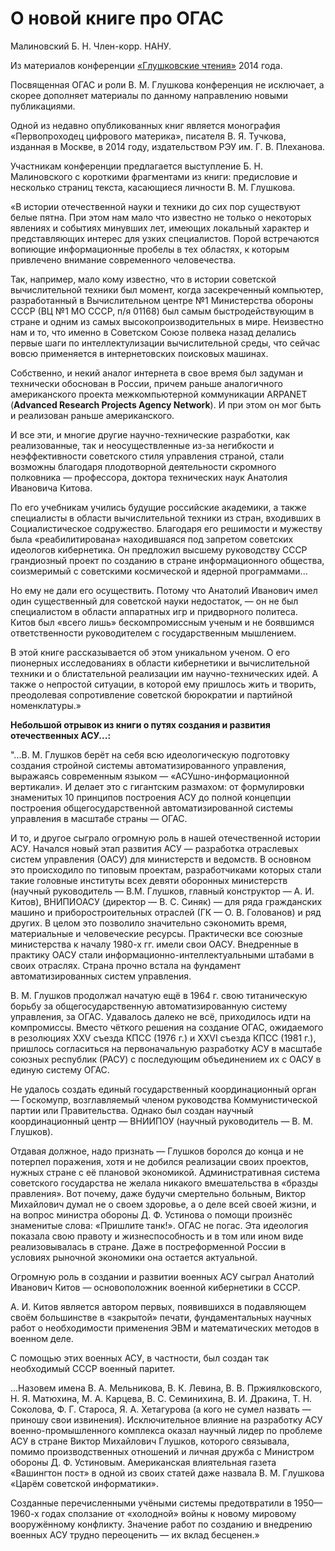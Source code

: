 # О новой книге про ОГАС

Малиновский Б. Н. Член-корр. НАНУ.

Из материалов конференции [«Глушковские чтения»](../index.md) 2014 года.

Посвященная ОГАС и роли В. М. Глушкова конференция не исключает, а скорее дополняет материалы по данному направлению новыми публикациями.

Одной из недавно опубликованных книг является монография «Первопроходец цифрового материка», писателя В. Я. Тучкова, изданная в Москве, в 2014 году, издательством РЭУ им. Г. В. Плеханова.

Участникам конференции предлагается выступление Б. Н. Малиновского с короткими фрагментами из книги: предисловие и несколько страниц текста, касающиеся личности В. М. Глушкова.

«В истории отечественной науки и техники до сих пор существуют белые пятна. При этом нам мало что известно не только о некоторых явлениях и событиях минувших лет, имеющих локальный характер и представляющих интерес для узких специалистов. Порой встречаются вопиющие информационные пробелы в тех областях, к которым привлечено внимание современного человечества.

Так, например, мало кому известно, что в истории советской вычислительной техники был момент, когда засекреченный компьютер, разработанный в Вычислительном центре №1 Министерства обороны СССР (ВЦ №1 МО СССР, п/я 01168) был самым быстродействующим в стране и одним из самых высокопроизводительных в мире. Неизвестно нам и то, что именно в Советском Союзе полвека назад делались первые шаги по интеллектулизации вычислительной среды, что сейчас вовсю применяется в интернетовских поисковых машинах.

Собственно, и некий аналог интернета в свое время был задуман и технически обоснован в России, причем раньше аналогичного американского проекта межкомпьютерной коммуникации АRРАNЕТ (**Advanced Research Projects Agency Network**). И при этом он мог быть и реализован раньше американского.

И все эти, и многие другие научно-технические разработки, как реализованные, так и неосуществленные из-за негибкости и неэффективности советского стиля управления страной, стали возможны благодаря плодотворной деятельности скромного полковника — профессора, доктора технических наук Анатолия Ивановича Китова.

По его учебникам учились будущие российские академики, а также специалисты в области вычислительной техники из стран, входивших в Социалистическое содружество. Благодаря его решимости и мужеству была «реабилитирована» находившаяся под запретом советских идеологов кибернетика. Он предложил высшему руководству СССР грандиозный проект по созданию в стране информационного общества, соизмеримый с советскими космической и ядерной программами...

Но ему не дали его осуществить. Потому что Анатолий Иванович имел один существенный для советской науки недостаток, — он не был специалистом в области аппаратных игр и придворного политеса. Китов был «всего лишь» бескомпромиссным ученым и не боявшимся ответственности руководителем с государственным мышлением.

В этой книге рассказывается об этом уникальном ученом. О его пионерных исследованиях в области кибернетики и вычислительной техники и о блистательной реализации им научно-технических идей. А также о непростой ситуации, в которой ему пришлось жить и творить, преодолевая сопротивление советской бюрократии и партийной номенклатуры.»

**Небольшой отрывок из книги о путях создания и развития отечественных АСУ...:**

"...В. М. Глушков берёт на себя всю идеологическую подготовку создания стройной системы автоматизированного управления, выражаясь современным языком — «АСУшно-информационной вертикали». И делает это с гигантским размахом: от формулировки знаменитых 10 принципов построения АСУ до полной концепции построения общегосударственной автоматизированной системы управления в масштабе страны — ОГАС.

И то, и другое сыграло огромную роль в нашей отечественной истории АСУ. Начался новый этап развития АСУ — разработка отраслевых систем управления (ОАСУ) для министерств и ведомств. В основном это происходило по типовым проектам, разработчиками которых стали такие головные институты всех девяти оборонных министерств (научный руководитель — В.М. Глушков, главный конструктор — А. И. Китов), ВНИПИОАСУ (директор — В. С. Синяк) — для ряда гражданских машино и приборостроительных отраслей (ГК — О. В. Голованов) и ряд других. В целом это позволило значительно сэкономить время, материальные и человеческие ресурсы. Практически все союзные министерства к началу 1980-х гг. имели свои ОАСУ. Внедренные в практику ОАСУ стали информационно-интеллектуальными штабами в своих отраслях. Страна прочно встала на
фундамент автоматизированных систем управления.

В. М. Глушков продолжал начатую ещё в 1964 г. свою титаническую борьбу за общегосударственную автоматизированную систему управления, за ОГАС. Удавалось далеко не всё, приходилось идти на компромиссы. Вместо чёткого решения на создание ОГАС, ожидаемого в
резолюциях XXV съезда КПСС (1976 г.) и XXVI съезда КПСС (1981 г.), пришлось согласиться на первоначальную разработку АСУ в масштабе союзных республик (РАСУ) с последующим объединением их с ОАСУ в единую систему ОГАС.

Не удалось создать единый государственный координационный орган — Госкомупр, возглавляемый членом руководства Коммунистической партии или Правительства. Однако был создан научный координационный центр — ВНИИПОУ (научный руководитель — В. М. Глушков).

Отдавая должное, надо признать — Глушков боролся до конца и не потерпел поражения, хотя и не добился реализации своих проектов, нужных стране с её плановой экономикой. Административная система советского государства не желала никакого вмешательства в «бразды правления». Вот почему, даже будучи смертельно больным, Виктор Михайлович думал не о своем здоровье, а о деле всей своей жизни, и на вопрос министра обороны Д. Ф. Устинова о помощи произнёс знаменитые слова: «Пришлите танк!». ОГАС не погас. Эта идеология показала свою правоту и жизнеспособность и в том или ином виде реализовывалась в стране. Даже в постреформенной России в условиях рыночной экономики она остается актуальной.

Огромную роль в создании и развитии военных АСУ сыграл Анатолий Иванович Китов — основоположник военной кибернетики в СССР.

А. И. Китов является автором первых, появившихся в подавляющем своём большинстве в «закрытой» печати, фундаментальных научных работ о необходимости применения ЭВМ и математических методов в военном деле.

С помощью этих военных АСУ, в частности, был создан так необходимый СССР военный паритет.

...Назовем имена В. А. Мельникова, В. К. Левина, В. В. Пржиялковского, Н. Я. Матюхина, М. А. Карцева, В. С. Семинихина, В. И. Дракина, Т. Н. Соколова, Ф. Г. Староса, Я. А. Хетагурова (а кого не сумел назвать — приношу свои извинения). Исключительное влияние на разработку АСУ военно-промышленного комплекса оказал научный лидер по проблеме АСУ в стране Виктор Михайлович Глушков, которого связывала, помимо производственных отношений и личная дружба с Министром обороны Д. Ф. Устиновым. Американская влиятельная газета «Вашингтон пост» в одной из своих статей даже назвала В. М. Глушкова «Царём советской информатики».

Созданные перечисленными учёными системы предотвратили в 1950—1960-х годах сползание от «холодной» войны к новому мировому вооружённому конфликту. Значение работ по созданию и внедрению военных АСУ трудно переоценить — их вклад бесценен.»